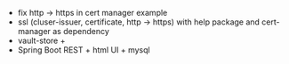 - fix http -> https in cert manager example
- ssl (cluser-issuer, certificate, http -> https) with help package and cert-manager as dependency
- vault-store + 
- Spring Boot REST + html UI + mysql